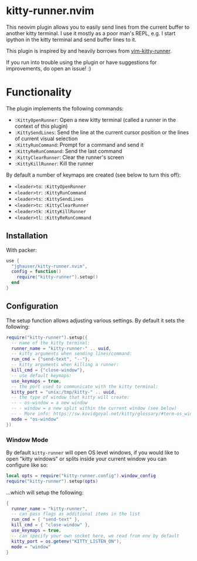 # kitty-runner.nvim

This neovim plugin allows you to easily send lines from the current buffer to another kitty terminal. I use it mostly as a poor man's REPL, e.g. I start ipython in the kitty terminal and send buffer lines to it.

This plugin is inspired by and heavily borrows from [vim-kitty-runner](https://github.com/LkeMitchll/vim-kitty-runner).

If you run into trouble using the plugin or have suggestions for improvements, do open an issue! :)

# Functionality

The plugin implements the following commands:
- `:KittyOpenRunner`: Open a new kitty terminal (called a runner in the context of this plugin)
- `:KittySendLines`: Send the line at the current cursor position or the lines of current visual selection
- `:KittyRunCommand`: Prompt for a command and send it
- `:KittyReRunCommand`: Send the last command
- `:KittyClearRunner`: Clear the runner's screen
- `:KittyKillRunner`: Kill the runner

By default a number of keymaps are created (see below to turn this off):
- `<leader>to`: `:KittyOpenRunner`
- `<leader>tr`: `:KittyRunCommand`
- `<leader>ts`: `:KittySendLines`
- `<leader>tc`: `:KittyClearRunner`
- `<leader>tk`: `:KittyKillRunner`
- `<leader>tl`: `:KittyReRunCommand`

## Installation

With packer:

```lua
use {
  "jghauser/kitty-runner.nvim",
  config = function()
    require("kitty-runner").setup()
  end
}
```

## Configuration

The setup function allows adjusting various settings. By default it sets the following:

```lua
require("kitty-runner").setup({
  -- name of the kitty terminal:
  runner_name = "kitty-runner-" .. uuid,
  -- kitty arguments when sending lines/command:
  run_cmd = {"send-text", "--"},
  -- kitty arguments when killing a runner:
  kill_cmd = {"close-window"},
  -- use default keymaps:
  use_keymaps = true,
  -- the port used to communicate with the kitty terminal:
  kitty_port = "unix:/tmp/kitty-" .. uuid,
  -- the type of window that kitty will create:
  -- - os-window = a new window
  -- - window = a new split within the current window (see below)
  -- - More info: https://sw.kovidgoyal.net/kitty/glossary/#term-os_window
  mode = "os-window"
})
```

### Window Mode

By default `kitty-runner` will open OS level windows, if you would like to open "kitty windows" or splits inside your current window you can configure like so:


```lua
local opts = require("kitty-runner.config").window_config
require("kitty-runner").setup(opts)
```

...which will setup the following:

```lua
{
  runner_name = "kitty-runner",
  -- can pass flags as additional items in the list
  run_cmd = { "send-text" },
  kill_cmd = { "close-window" },
  use_keymaps = true,
  -- can specify your own socket here, we read from env by default
  kitty_port = os.getenv("KITTY_LISTEN_ON"),
  mode = "window"
}
```
